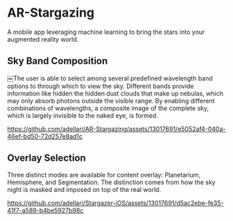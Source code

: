 # AR-Stargazing
 A mobile app leveraging machine learning to bring the stars into your augmented reality world.

## Sky Band Composition
￼The user is able to select among several predefined wavelength band options to through which to view the sky. Different bands provide information like hidden the hidden dust clouds that make up nebulas, which may only absorb photons outside the visible range. By enabling different combinations of wavelengths, a composite image of the complete sky, which is largely invisible to the naked eye, is formed.



https://github.com/adellari/AR-Stargazing/assets/13017691/e5052af4-040a-46ef-bd50-72d257e8ad1c



## Overlay Selection 
Three distinct modes are available for content overlay: Planetarium, Hemisphere, and Segmentation. The distinction comes from how the sky night is masked and imposed on top of the real world.

https://github.com/adellari/Stargazer-iOS/assets/13017691/d5ac2ebe-fe35-41f7-a589-b4be5927b98c





